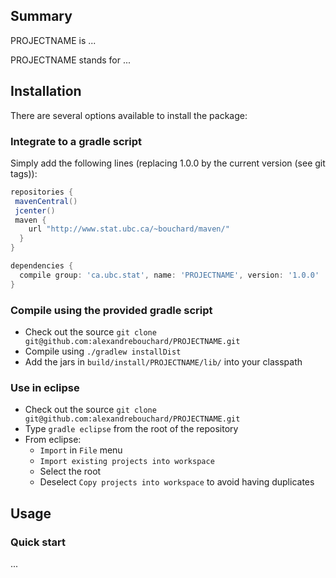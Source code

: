Summary
-------

<!-- [![Build Status](https://travis-ci.org/alexandrebouchard/PROJECTNAME.png?branch=master)](https://travis-ci.org/alexandrebouchard/PROJECTNAME) -->

PROJECTNAME is ...

PROJECTNAME stands for ...


Installation
------------


There are several options available to install the package:

### Integrate to a gradle script

Simply add the following lines (replacing 1.0.0 by the current version (see git tags)):

```groovy
repositories {
 mavenCentral()
 jcenter()
 maven {
    url "http://www.stat.ubc.ca/~bouchard/maven/"
  }
}

dependencies {
  compile group: 'ca.ubc.stat', name: 'PROJECTNAME', version: '1.0.0'
}
```

### Compile using the provided gradle script

- Check out the source ``git clone git@github.com:alexandrebouchard/PROJECTNAME.git``
- Compile using ``./gradlew installDist``
- Add the jars in ``build/install/PROJECTNAME/lib/`` into your classpath

### Use in eclipse

- Check out the source ``git clone git@github.com:alexandrebouchard/PROJECTNAME.git``
- Type ``gradle eclipse`` from the root of the repository
- From eclipse:
  - ``Import`` in ``File`` menu
  - ``Import existing projects into workspace``
  - Select the root
  - Deselect ``Copy projects into workspace`` to avoid having duplicates


Usage
-----

### Quick start

...